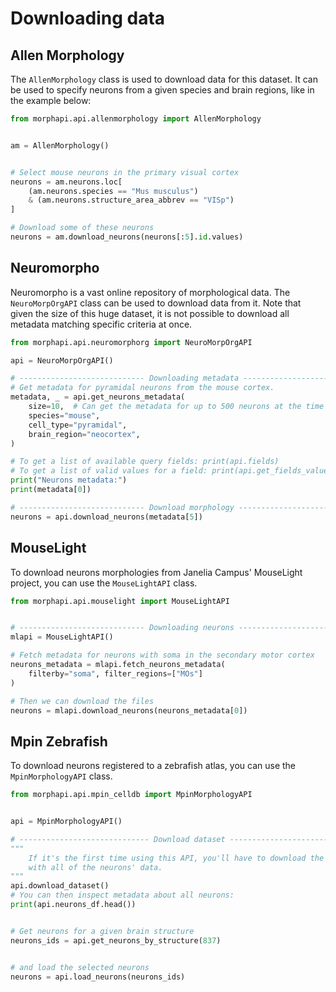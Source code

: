 # Downloading data

## Allen Morphology

The `AllenMorphology` class is used to download data for this dataset. It can be used to specify neurons from a 
given species and brain regions, like in the example below:

```python
from morphapi.api.allenmorphology import AllenMorphology


am = AllenMorphology()


# Select mouse neurons in the primary visual cortex
neurons = am.neurons.loc[
    (am.neurons.species == "Mus musculus")
    & (am.neurons.structure_area_abbrev == "VISp")
]

# Download some of these neurons
neurons = am.download_neurons(neurons[:5].id.values)
```

## Neuromorpho

Neuromorpho is a vast online repository of morphological data. The `NeuroMorpOrgAPI` class can be used to 
download data from it. Note that given the size of this huge dataset, it is not possible to download all metadata 
matching specific criteria at once.

```python
from morphapi.api.neuromorphorg import NeuroMorpOrgAPI

api = NeuroMorpOrgAPI()

# ---------------------------- Downloading metadata --------------------------- #
# Get metadata for pyramidal neurons from the mouse cortex.
metadata, _ = api.get_neurons_metadata(
    size=10,  # Can get the metadata for up to 500 neurons at the time
    species="mouse",
    cell_type="pyramidal",
    brain_region="neocortex",
)

# To get a list of available query fields: print(api.fields)
# To get a list of valid values for a field: print(api.get_fields_values(field))
print("Neurons metadata:")
print(metadata[0])

# ---------------------------- Download morphology --------------------------- #
neurons = api.download_neurons(metadata[5])

```



## MouseLight

To download neurons morphologies from Janelia Campus' MouseLight project, you can use the `MouseLightAPI` class. 

```python
from morphapi.api.mouselight import MouseLightAPI


# ---------------------------- Downloading neurons --------------------------- #
mlapi = MouseLightAPI()

# Fetch metadata for neurons with soma in the secondary motor cortex
neurons_metadata = mlapi.fetch_neurons_metadata(
    filterby="soma", filter_regions=["MOs"]
)

# Then we can download the files
neurons = mlapi.download_neurons(neurons_metadata[0])

```



## Mpin Zebrafish

To download neurons registered to a zebrafish atlas, you can use the `MpinMorphologyAPI` class.

```python
from morphapi.api.mpin_celldb import MpinMorphologyAPI


api = MpinMorphologyAPI()

# ----------------------------- Download dataset ----------------------------- #
"""
    If it's the first time using this API, you'll have to download the dataset
    with all of the neurons' data.
"""
api.download_dataset()
# You can then inspect metadata about all neurons:
print(api.neurons_df.head())


# Get neurons for a given brain structure
neurons_ids = api.get_neurons_by_structure(837)


# and load the selected neurons
neurons = api.load_neurons(neurons_ids)

```



